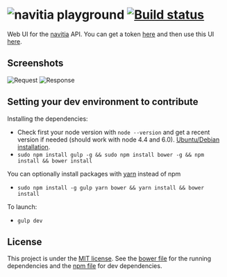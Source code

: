 # ![navitia playground](https://rawgithub.com/CanalTP/navitia-playground/master/img/n_playground.svg) [![Build status](https://travis-ci.org/CanalTP/navitia-playground.svg?branch=master)](https://travis-ci.org/CanalTP/navitia-playground)

Web UI for the [navitia](https://github.com/CanalTP/navitia) API. You can get a token [here](http://www.navitia.io) and then use this UI [here](http://canaltp.github.io/navitia-playground/).

## Screenshots

![Request](screenshots/request.png) ![Response](screenshots/response.png)

## Setting your dev environment to contribute

Installing the dependencies:
* Check first your node version with `node --version` and get a recent version if needed (should work with node 4.4 and 6.0). [Ubuntu/Debian installation](https://nodejs.org/en/download/package-manager/#debian-and-ubuntu-based-linux-distributions).
* `sudo npm install gulp -g && sudo npm install bower -g && npm install && bower install`

You can optionally install packages with [yarn](https://yarnpkg.com/en/) instead of npm
* `sudo npm install -g gulp yarn bower && yarn install && bower install`

To launch:
* `gulp dev`

## License

This project is under the [MIT license](LICENSE). See the [bower file](bower.json) for the running dependencies and the [npm file](package.json) for dev dependencies.
